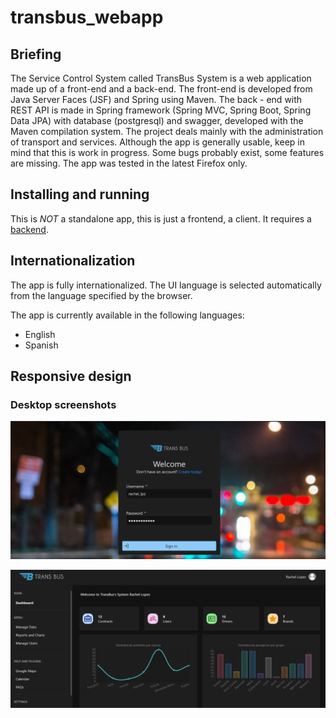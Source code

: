 ﻿# transbus_webapp

## Briefing

The Service Control System called TransBus System is a web application made up of a front-end and a back-end. The front-end is developed from Java Server Faces (JSF) and Spring using Maven. The back - end with REST API is made in Spring framework (Spring MVC, Spring Boot, Spring Data JPA) with database (postgresql) and swagger, developed with the Maven compilation system. The project deals mainly with the administration of transport and services.
Although the app is generally usable, keep in mind that this is work in progress. Some bugs probably exist, some features are missing. The app was tested in the latest Firefox only.

## Installing and running

This is _NOT_ a standalone app, this is just a frontend, a client. It requires a [backend](https://github.com/Rachelpz/transbus_backend).

## Internationalization

The app is fully internationalized. The UI language is selected automatically from the language specified by the browser.

The app is currently available in the following languages:
 * English
 * Spanish
 
 ## Responsive design
 
 ### Desktop screenshots
 
![](/src/main/webapp/resources/images/Screenshot%201.png)

![](/src/main/webapp/resources/images/Screenshot%202.png)